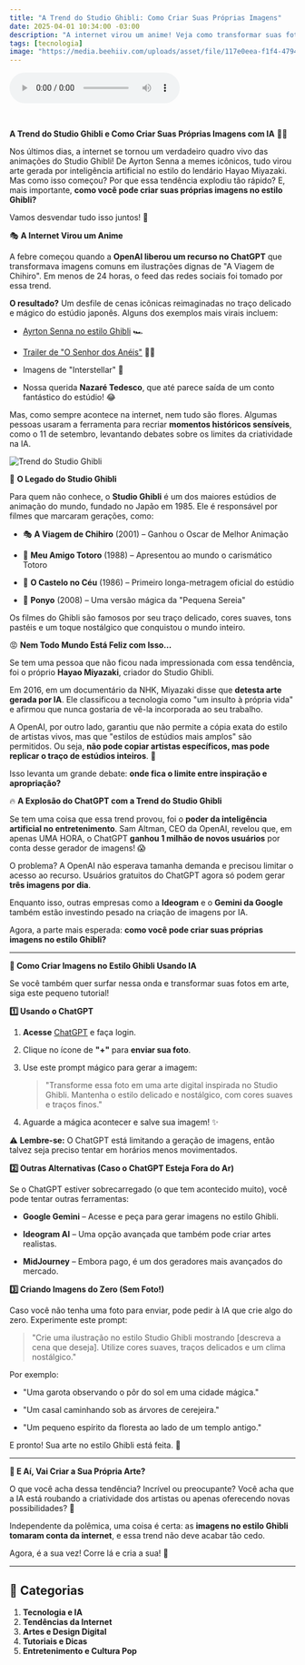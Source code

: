```yaml
---
title: "A Trend do Studio Ghibli: Como Criar Suas Próprias Imagens"
date: 2025-04-01 10:34:00 -03:00
description: "A internet virou um anime! Veja como transformar suas fotos no estilo Studio Ghibli com IA e surfe na trend do momento. 🎨✨"
tags: [tecnologia]
image: "https://media.beehiiv.com/uploads/asset/file/117e0eea-f1f4-4794-8935-75520640c1de/Copy_of_media_kit_update_diario__3___1___1_.jpg"
---
```


<audio id="player-audio" controls="">
<source src="./audio/a-trend-do-studio-ghibli-p1.mp3" type="audio/mpeg" />
Seu navegador não suporta áudio.
</audio>
<p><br /></p>

 **A Trend do Studio Ghibli e Como Criar Suas Próprias Imagens com IA** 🎨✨

Nos últimos dias, a internet se tornou um verdadeiro quadro vivo das animações do Studio Ghibli! De Ayrton Senna a memes icônicos, tudo virou arte gerada por inteligência artificial no estilo do lendário Hayao Miyazaki. Mas como isso começou? Por que essa tendência explodiu tão rápido? E, mais importante, **como você pode criar suas próprias imagens no estilo Ghibli?**

Vamos desvendar tudo isso juntos! 👀

 🎭 **A Internet Virou um Anime**

A febre começou quando a **OpenAI liberou um recurso no ChatGPT** que transformava imagens comuns em ilustrações dignas de "A Viagem de Chihiro". Em menos de 24 horas, o feed das redes sociais foi tomado por essa trend.

**O resultado?** Um desfile de cenas icônicas reimaginadas no traço delicado e mágico do estúdio japonês. Alguns dos exemplos mais virais incluem:

-   [Ayrton Senna no estilo Ghibli](https://x.com/ODaniGeek/status/1905040616880300523) 🏎️
    
-   [Trailer de "O Senhor dos Anéis"](https://x.com/PJaccetturo/status/1905151190872309907) 🧙‍♂️
    
-   Imagens de "Interstellar" 🌌
    
-   Nossa querida **Nazaré Tedesco**, que até parece saída de um conto fantástico do estúdio! 😂
    

Mas, como sempre acontece na internet, nem tudo são flores. Algumas pessoas usaram a ferramenta para recriar **momentos históricos sensíveis**, como o 11 de setembro, levantando debates sobre os limites da criatividade na IA.

![Trend do Studio Ghibli](https://media.beehiiv.com/uploads/asset/file/117e0eea-f1f4-4794-8935-75520640c1de/Copy_of_media_kit_update_diario__3___1___1_.jpg)

 🎥 **O Legado do Studio Ghibli**

Para quem não conhece, o **Studio Ghibli** é um dos maiores estúdios de animação do mundo, fundado no Japão em 1985. Ele é responsável por filmes que marcaram gerações, como:

-   🎭 **A Viagem de Chihiro** (2001) – Ganhou o Oscar de Melhor Animação
    
-   🏡 **Meu Amigo Totoro** (1988) – Apresentou ao mundo o carismático Totoro
    
-   🏰 **O Castelo no Céu** (1986) – Primeiro longa-metragem oficial do estúdio
    
-   🌊 **Ponyo** (2008) – Uma versão mágica da "Pequena Sereia"
    

Os filmes do Ghibli são famosos por seu traço delicado, cores suaves, tons pastéis e um toque nostálgico que conquistou o mundo inteiro.

 😡 **Nem Todo Mundo Está Feliz com Isso…**

Se tem uma pessoa que não ficou nada impressionada com essa tendência, foi o próprio **Hayao Miyazaki**, criador do Studio Ghibli.

Em 2016, em um documentário da NHK, Miyazaki disse que **detesta arte gerada por IA**. Ele classificou a tecnologia como "um insulto à própria vida" e afirmou que nunca gostaria de vê-la incorporada ao seu trabalho.

A OpenAI, por outro lado, garantiu que não permite a cópia exata do estilo de artistas vivos, mas que "estilos de estúdios mais amplos" são permitidos. Ou seja, **não pode copiar artistas específicos, mas pode replicar o traço de estúdios inteiros**. 🤨

Isso levanta um grande debate: **onde fica o limite entre inspiração e apropriação?**

 🔥 **A Explosão do ChatGPT com a Trend do Studio Ghibli**

Se tem uma coisa que essa trend provou, foi o **poder da inteligência artificial no entretenimento**. Sam Altman, CEO da OpenAI, revelou que, em apenas UMA HORA, o ChatGPT **ganhou 1 milhão de novos usuários** por conta desse gerador de imagens! 😱

O problema? A OpenAI não esperava tamanha demanda e precisou limitar o acesso ao recurso. Usuários gratuitos do ChatGPT agora só podem gerar **três imagens por dia**.

Enquanto isso, outras empresas como a **Ideogram** e o **Gemini da Google** também estão investindo pesado na criação de imagens por IA.

Agora, a parte mais esperada: **como você pode criar suas próprias imagens no estilo Ghibli?**

---

 **📌 Como Criar Imagens no Estilo Ghibli Usando IA**

Se você também quer surfar nessa onda e transformar suas fotos em arte, siga este pequeno tutorial!

 **1️⃣ Usando o ChatGPT**

1.  **Acesse** [ChatGPT](https://chat.openai.com) e faça login.
    
2.  Clique no ícone de **"+"** para **enviar sua foto**.
    
3.  Use este prompt mágico para gerar a imagem:
    
    > "Transforme essa foto em uma arte digital inspirada no Studio Ghibli. Mantenha o estilo delicado e nostálgico, com cores suaves e traços finos."
    
4.  Aguarde a mágica acontecer e salve sua imagem! ✨
    

⚠️ **Lembre-se:** O ChatGPT está limitando a geração de imagens, então talvez seja preciso tentar em horários menos movimentados.

 **2️⃣ Outras Alternativas (Caso o ChatGPT Esteja Fora do Ar)**

Se o ChatGPT estiver sobrecarregado (o que tem acontecido muito), você pode tentar outras ferramentas:

-   **Google Gemini** – Acesse e peça para gerar imagens no estilo Ghibli.
    
-   **Ideogram AI** – Uma opção avançada que também pode criar artes realistas.
    
-   **MidJourney** – Embora pago, é um dos geradores mais avançados do mercado.
    

 **3️⃣ Criando Imagens do Zero (Sem Foto!)**

Caso você não tenha uma foto para enviar, pode pedir à IA que crie algo do zero. Experimente este prompt:

> "Crie uma ilustração no estilo Studio Ghibli mostrando [descreva a cena que deseja]. Utilize cores suaves, traços delicados e um clima nostálgico."

Por exemplo:

-   "Uma garota observando o pôr do sol em uma cidade mágica."
    
-   "Um casal caminhando sob as árvores de cerejeira."
    
-   "Um pequeno espírito da floresta ao lado de um templo antigo."
    

E pronto! Sua arte no estilo Ghibli está feita. 🎨

---

 **💬 E Aí, Vai Criar a Sua Própria Arte?**

O que você acha dessa tendência? Incrível ou preocupante? Você acha que a IA está roubando a criatividade dos artistas ou apenas oferecendo novas possibilidades? 🤔

Independente da polêmica, uma coisa é certa: as **imagens no estilo Ghibli tomaram conta da internet**, e essa trend não deve acabar tão cedo.

Agora, é a sua vez! Corre lá e cria a sua! 🚀
 
---

## **📌 Categorias**

1.  **Tecnologia e IA**
2.  **Tendências da Internet**
3.  **Artes e Design Digital**
4.  **Tutoriais e Dicas**
5.  **Entretenimento e Cultura Pop**
